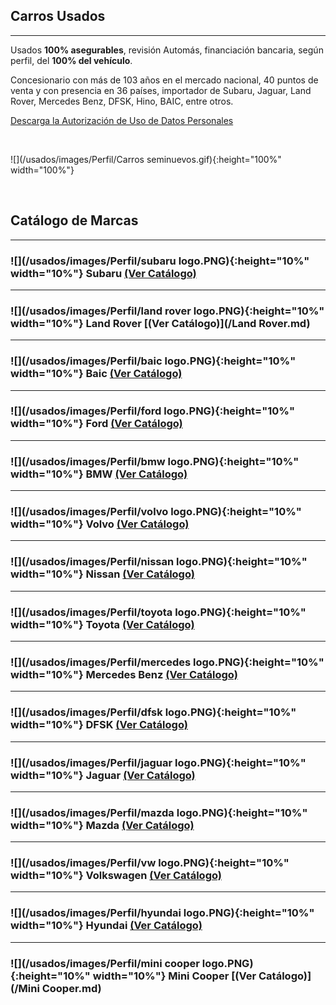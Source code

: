 ## Carros Usados

-----------
Usados **100% asegurables**, revisión Automás, financiación bancaria, según perfil, del **100% del vehículo**.

Concesionario con más de 103 años en el mercado nacional, 40 puntos de venta y con presencia en 36 países, importador de Subaru, Jaguar, Land Rover, Mercedes Benz, DFSK, Hino, BAIC, entre otros.

<a href="/usados/images/Perfil/Form.pdf" download="Solicitud Persona Natural Praco">Descarga la Autorización de Uso de Datos Personales </a>

<p>&nbsp;</p>

![](/usados/images/Perfil/Carros seminuevos.gif){:height="100%" width="100%"}  


<p>&nbsp;</p>

## Catálogo de Marcas

-----------


### ![](/usados/images/Perfil/subaru logo.PNG){:height="10%" width="10%"}   Subaru [(Ver Catálogo)](/Subaru.md)

-----------
### ![](/usados/images/Perfil/land rover logo.PNG){:height="10%" width="10%"}   Land Rover [(Ver Catálogo)](/Land Rover.md)

-----------
### ![](/usados/images/Perfil/baic logo.PNG){:height="10%" width="10%"}   Baic [(Ver Catálogo)](/Baic.md)

-----------
### ![](/usados/images/Perfil/ford logo.PNG){:height="10%" width="10%"}   Ford [(Ver Catálogo)](/Ford.md)

-----------
### ![](/usados/images/Perfil/bmw logo.PNG){:height="10%" width="10%"}   BMW [(Ver Catálogo)](/BMW.md)

-----------
### ![](/usados/images/Perfil/volvo logo.PNG){:height="10%" width="10%"}   Volvo [(Ver Catálogo)](/Volvo.md)

-----------
### ![](/usados/images/Perfil/nissan logo.PNG){:height="10%" width="10%"}   Nissan [(Ver Catálogo)](/Nissan.md)

-----------
### ![](/usados/images/Perfil/toyota logo.PNG){:height="10%" width="10%"}   Toyota [(Ver Catálogo)](/Toyota.md)

-----------
### ![](/usados/images/Perfil/mercedes logo.PNG){:height="10%" width="10%"}   Mercedes Benz [(Ver Catálogo)](/Mercedes.md)

-----------
### ![](/usados/images/Perfil/dfsk logo.PNG){:height="10%" width="10%"}   DFSK [(Ver Catálogo)](/DFSK.md)

-----------
### ![](/usados/images/Perfil/jaguar logo.PNG){:height="10%" width="10%"}   Jaguar [(Ver Catálogo)](/Jaguar.md)

-----------
### ![](/usados/images/Perfil/mazda logo.PNG){:height="10%" width="10%"}   Mazda [(Ver Catálogo)](/Mazda.md)

-----------
### ![](/usados/images/Perfil/vw logo.PNG){:height="10%" width="10%"}   Volkswagen [(Ver Catálogo)](/Volkswagen.md)

-----------
### ![](/usados/images/Perfil/hyundai logo.PNG){:height="10%" width="10%"}   Hyundai [(Ver Catálogo)](/Hyundai.md)

-----------
### ![](/usados/images/Perfil/mini cooper logo.PNG){:height="10%" width="10%"}   Mini Cooper [(Ver Catálogo)](/Mini Cooper.md)

